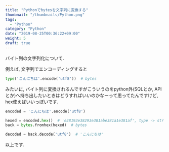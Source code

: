 ```yaml
---
title: "Pythonでbytesを文字列に変換する"
thumbnail: "/thumbnails/Python.png"
tags:
  - "Python"
category: "Python"
date: "2019-08-25T00:36:22+09:00"
weight: 5
draft: true
---
```


バイト列の文字列化について.

例えば, 文字列でエンコーディングすると

``` python
type('こんにちは'.encode('utf8'))  # bytes
```

みたいに, バイト列に変換されるんですがこういうのをpython外(SQLとか, APIとか)へ持ち出したいときはどうすればいいのかなーって思ってたんですけど, hex使えばいいっぽいです.

``` python
encoded = 'こんにちは'.encode('utf8')

hexed = encoded.hex()  # 'e38193e38293e381abe381a1e381af', type -> str
back = bytes.fromhex(hexed)  # bytes

decoded = back.decode('utf8')  # 'こんにちは'
```

以上です.
